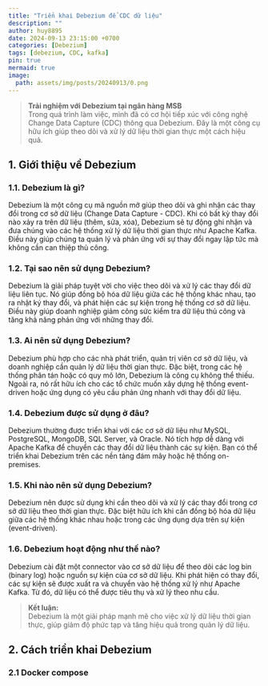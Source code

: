 ```yaml
---
title: "Triển khai Debezium để CDC dữ liệu"
description: ""
author: huy8895
date: 2024-09-13 23:15:00 +0700
categories: [Debezium]
tags: [debezium, CDC, kafka]
pin: true
mermaid: true
image:
  path: assets/img/posts/20240913/0.png
---
```


> **Trải nghiệm với Debezium tại ngân hàng MSB**  
> Trong quá trình làm việc, mình đã có cơ hội tiếp xúc với công nghệ Change Data Capture (CDC) thông qua Debezium. Đây là một công cụ hữu ích giúp theo dõi và xử lý dữ liệu thời gian thực một cách hiệu quả.

## 1. Giới thiệu về Debezium

### 1.1. Debezium là gì?

Debezium là một công cụ mã nguồn mở giúp theo dõi và ghi nhận các thay đổi trong cơ sở dữ liệu (Change Data Capture - CDC). Khi có bất kỳ thay đổi nào xảy ra trên dữ liệu (thêm, sửa, xóa), Debezium sẽ tự động ghi nhận và đưa chúng vào các hệ thống xử lý dữ liệu thời gian thực như Apache Kafka. Điều này giúp chúng ta quản lý và phản ứng với sự thay đổi ngay lập tức mà không cần can thiệp thủ công.

### 1.2. Tại sao nên sử dụng Debezium?

Debezium là giải pháp tuyệt vời cho việc theo dõi và xử lý các thay đổi dữ liệu liên tục. Nó giúp đồng bộ hóa dữ liệu giữa các hệ thống khác nhau, tạo ra nhật ký thay đổi, và phát hiện các sự kiện trong hệ thống cơ sở dữ liệu. Điều này giúp doanh nghiệp giảm công sức kiểm tra dữ liệu thủ công và tăng khả năng phản ứng với những thay đổi.

### 1.3. Ai nên sử dụng Debezium?

Debezium phù hợp cho các nhà phát triển, quản trị viên cơ sở dữ liệu, và doanh nghiệp cần quản lý dữ liệu thời gian thực. Đặc biệt, trong các hệ thống phân tán hoặc có quy mô lớn, Debezium là công cụ không thể thiếu. Ngoài ra, nó rất hữu ích cho các tổ chức muốn xây dựng hệ thống event-driven hoặc ứng dụng có yêu cầu phản ứng nhanh với thay đổi dữ liệu.

### 1.4. Debezium được sử dụng ở đâu?

Debezium thường được triển khai với các cơ sở dữ liệu như MySQL, PostgreSQL, MongoDB, SQL Server, và Oracle. Nó tích hợp dễ dàng với Apache Kafka để chuyển các thay đổi dữ liệu thành các sự kiện. Bạn có thể triển khai Debezium trên các nền tảng đám mây hoặc hệ thống on-premises.

### 1.5. Khi nào nên sử dụng Debezium?

Debezium nên được sử dụng khi cần theo dõi và xử lý các thay đổi trong cơ sở dữ liệu theo thời gian thực. Đặc biệt hữu ích khi cần đồng bộ hóa dữ liệu giữa các hệ thống khác nhau hoặc trong các ứng dụng dựa trên sự kiện (event-driven).

### 1.6. Debezium hoạt động như thế nào?

Debezium cài đặt một connector vào cơ sở dữ liệu để theo dõi các log bin (binary log) hoặc nguồn sự kiện của cơ sở dữ liệu. Khi phát hiện có thay đổi, các sự kiện sẽ được xuất ra và chuyển vào hệ thống xử lý như Apache Kafka. Từ đó, dữ liệu có thể được tiêu thụ và xử lý theo nhu cầu.

> **Kết luận:**  
> Debezium là một giải pháp mạnh mẽ cho việc xử lý dữ liệu thời gian thực, giúp giảm độ phức tạp và tăng hiệu quả trong quản lý dữ liệu.

## 2. Cách triển khai Debezium

### 2.1 Docker compose
